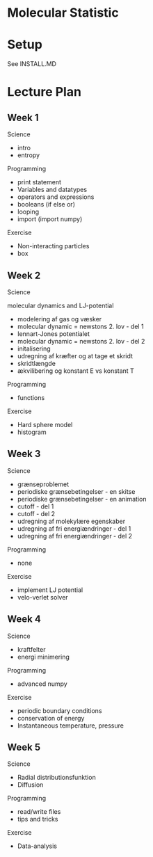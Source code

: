 
# Molecular Statistic



# Setup

See INSTALL.MD



# Lecture Plan

## Week 1

Science

- intro
- entropy

Programming

- print statement
- Variables and datatypes
- operators and expressions
- booleans (if else or)
- looping
- import (import numpy)

Exercise

- Non-interacting particles
- box


## Week 2

Science

molecular dynamics and LJ-potential
- modelering af gas og væsker
- molecular dynamic = newstons 2. lov - del 1
- lennart-Jones potentialet
- molecular dynamic = newstons 2. lov - del 2
- initalisering
- udregning af kræfter og at tage et skridt
- skridtlængde
- ækvilibering og konstant E vs konstant T

Programming

- functions

Exercise

- Hard sphere model
- histogram


## Week 3

Science

- grænseproblemet
- periodiske grænsebetingelser - en skitse
- periodiske grænsebetingelser - en animation
- cutoff - del 1
- cutoff - del 2
- udregning af molekylære egenskaber
- udregning af fri energiændringer - del 1
- udregning af fri energiændringer - del 2

Programming

- none

Exercise

- implement LJ potential
- velo-verlet solver


## Week 4

Science

- kraftfelter
- energi minimering

Programming

- advanced numpy

Exercise

- periodic boundary conditions
- conservation of energy
- Instantaneous temperature, pressure


## Week 5

Science

- Radial distributionsfunktion
- Diffusion


Programming

- read/write files
- tips and tricks

Exercise

- Data-analysis


